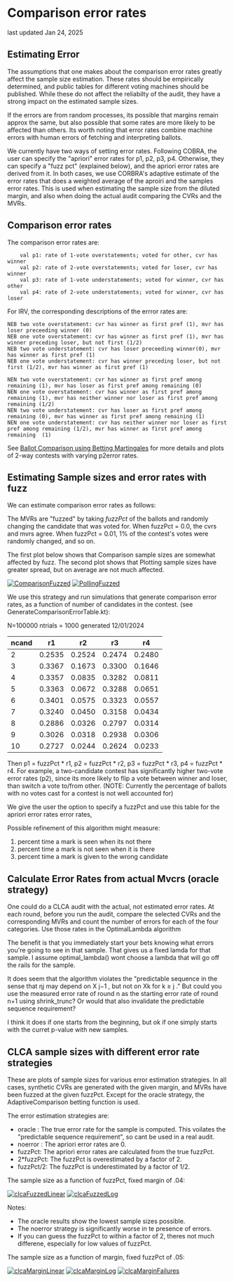# Comparison error rates
last updated Jan 24, 2025

## Estimating Error

The assumptions that one makes about the comparison error rates greatly affect the sample size estimation.
These rates should be empirically determined, and public tables for different voting machines should be published.
While these do not affect the reliabilty of the audit, they have a strong impact on the estimated sample sizes.

If the errors are from random processes, its possible that margins remain approx the same, but also possible that some rates
are more likely to be affected than others. Its worth noting that error rates combine machine errors with human errors of
fetching and interpreting ballots.

We currently have two ways of setting error rates. Following COBRA, the user can specify the "apriori" error rates for p1, p2, p3, p4.
Otherwise, they can specify a "fuzz pct" (explained below), and the apriori error rates are derived from it. In both cases, we use
CORBRA's adaptive estimate of the error rates that does a weighted average of the aproiri and the samples error rates. This is used
when estimating the sample size from the diluted margin, and also when doing the actual audit comparing the CVRs and the MVRs.

## Comparison error rates

The comparison error rates are:

        val p1: rate of 1-vote overstatements; voted for other, cvr has winner
        val p2: rate of 2-vote overstatements; voted for loser, cvr has winner
        val p3: rate of 1-vote understatements; voted for winner, cvr has other
        val p4: rate of 2-vote understatements; voted for winner, cvr has loser

For IRV, the corresponding descriptions of the errror rates are:

    NEB two vote overstatement: cvr has winner as first pref (1), mvr has loser preceeding winner (0)
    NEB one vote overstatement: cvr has winner as first pref (1), mvr has winner preceding loser, but not first (1/2)
    NEB two vote understatement: cvr has loser preceeding winner(0), mvr has winner as first pref (1)
    NEB one vote understatement: cvr has winner preceding loser, but not first (1/2), mvr has winner as first pref (1)
    
    NEN two vote overstatement: cvr has winner as first pref among remaining (1), mvr has loser as first pref among remaining (0)
    NEN one vote overstatement: cvr has winner as first pref among remaining (1), mvr has neither winner nor loser as first pref among remaining (1/2)
    NEN two vote understatement: cvr has loser as first pref among remaining (0), mvr has winner as first pref among remaining (1)
    NEN one vote understatement: cvr has neither winner nor loser as first pref among remaining (1/2), mvr has winner as first pref among remaining  (1)

See [Ballot Comparison using Betting Martingales](docs/Betting.md) for more details and plots of 2-way contests
with varying p2error rates.


## Estimating Sample sizes and error rates with fuzz

We can estimate comparison error rates as follows:

The MVRs are "fuzzed" by taking _fuzzPct_ of the ballots
and randomly changing the candidate that was voted for. When fuzzPct = 0.0, the cvrs and mvrs agree.
When fuzzPct = 0.01, 1% of the contest's votes were randomly changed, and so on.

The first plot below shows that Comparison sample sizes are somewhat affected by fuzz. The second plot shows that Plotting sample sizes
have greater spread, but on average are not much affected.

<a href="https://johnlcaron.github.io/rlauxe/docs/plots/samples/ComparisonFuzzed.html" rel="ComparisonFuzzed">![ComparisonFuzzed](./docs/plots/samples/ComparisonFuzzed.png)</a>
<a href="https://johnlcaron.github.io/rlauxe/docs/plots/samples/PollingFuzzed.html" rel="PollingFuzzed">![PollingFuzzed](./docs/plots/samples/PollingFuzzed.png)</a>

We use this strategy and run simulations that generate comparison error rates, as a function of number of candidates in the contest.
(see GenerateComparisonErrorTable.kt):

N=100000 ntrials = 1000
generated 12/01/2024

| ncand | r1     | r2     | r3     | r4     |
|-------|--------|--------|--------|--------|
| 2     | 0.2535 | 0.2524 | 0.2474 | 0.2480 |
| 3     | 0.3367 | 0.1673 | 0.3300 | 0.1646 |
| 4     | 0.3357 | 0.0835 | 0.3282 | 0.0811 |
| 5     | 0.3363 | 0.0672 | 0.3288 | 0.0651 |
| 6     | 0.3401 | 0.0575 | 0.3323 | 0.0557 |
| 7     | 0.3240 | 0.0450 | 0.3158 | 0.0434 |
| 8     | 0.2886 | 0.0326 | 0.2797 | 0.0314 |
| 9     | 0.3026 | 0.0318 | 0.2938 | 0.0306 |
| 10    | 0.2727 | 0.0244 | 0.2624 | 0.0233 |

Then p1 = fuzzPct * r1, p2 = fuzzPct * r2, p3 = fuzzPct * r3, p4 = fuzzPct * r4.
For example, a two-candidate contest has significantly higher two-vote error rates (p2), since its more likely to flip a
vote between winner and loser, than switch a vote to/from other.
(NOTE: Currently the percentage of ballots with no votes cast for a contest is not well accounted for)

We give the user the option to specify a fuzzPct and use this table for the apriori error rates error rates,

Possible refinement of this algorithm might measure:
1. percent time a mark is seen when its not there
2. percent time a mark is not seen when it is there
3. percent time a mark is given to the wrong candidate


## Calculate Error Rates from actual Mvcrs (oracle strategy)

One could do a CLCA audit with the actual, not estimated error rates. At each round, before you run
the audit, compare the selected CVRs and the corresponding MVRs and count the number of errors for each
of the four categories. Use those rates in the OptimalLambda algorithm

The benefit is that you immediately start your bets knowing what errors you're going to see in that sample.
That gives us a fixed lamda for that sample. I assume optimal_lambda() wont choose a lambda that will go off the rails for the sample.

It does seem that the algorithm violates the "predictable sequence in the sense that ηj may depend on X j−1 , but not on Xk for k ≥ j ."
But could you use the measured error rate of round n as the starting error rate of round n+1 using shrink_trunc?
Or would that also invalidate the predictable sequence requirement?

I think it does if one starts from the beginning, but ok if one simply starts with the curret p-value with new samples.


## CLCA sample sizes with different error rate strategies

These are plots of sample sizes for various error estimation strategies. In all cases, synthetic CVRs are generated with the given margin, 
and MVRs have been fuzzed at the given fuzzPct. Except for the oracle strategy, the AdaptiveComparison betting function is used.

The error estimation strategies are:

* oracle : The true error rate for the sample is computed. This voilates the "predictable sequence requirement", so cant be used in a real audit.
* noerror : The apriori error rates are 0.
* fuzzPct: The apriori error rates are calculated from the true fuzzPct. 
* 2*fuzzPct: The fuzzPct is overestimated by a factor of 2.
* fuzzPct/2: The fuzzPct is underestimated by a factor of 1/2.

The sample size as a function of fuzzPct, fixed margin of .04:

<a href="https://johnlcaron.github.io/rlauxe/docs/plots/workflows/clcaFuzzed/clcaFuzzedLinear.html" rel="clcaFuzzedLinear">![clcaFuzzedLinear](plots/workflows/clcaFuzzed/clcaFuzzedLinear.png)</a>
<a href="https://johnlcaron.github.io/rlauxe/docs/plots/workflows/clcaFuzzed/clcaFuzzedLog.html" rel="clcaFuzzedLog Log">![clcaFuzzedLog](plots/workflows/clcaFuzzed/clcaFuzzedLog.png)</a>

Notes:
* The oracle results show the lowest sample sizes possible.
* The noerror strategy is significantly worse in te presence of errors.
* If you can guess the fuzzPct to within a factor of 2, theres not much differene, especially for low values of fuzzPct.

The sample size as a function of margin, fixed fuzzPct of .05:

<a href="https://johnlcaron.github.io/rlauxe/docs/plots/workflows/clcaMargin/clcaMarginLinear.html" rel="clcaMarginLinear">![clcaMarginLinear](plots/workflows/clcaMargin/clcaMarginLinear.png)</a>
<a href="https://johnlcaron.github.io/rlauxe/docs/plots/workflows/clcaMargin/clcaMarginLog.html" rel="clcaMarginLog Log">![clcaMarginLog](plots/workflows/clcaMargin/clcaMarginLog.png)</a>
<a href="https://johnlcaron.github.io/rlauxe/docs/plots/workflows/clcaMargin/clcaMarginFailures.html" rel="clcaMarginFailures Log">![clcaMarginFailures](plots/workflows/clcaMargin/clcaMarginFailures.png)</a>

